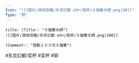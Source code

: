 ```yaml
---
Icon: "![[图片/游戏攻略/东京幻都 eX+/奖杯/Ｘ強擊大師.png|30]]"
Type: "铜"
---
```

```ad-common-bronze-trophy
title: (Title:: "Ｘ強擊大師")
![[图片/游戏攻略/东京幻都 eX+/奖杯/Ｘ強擊大師.png|100]]

(Comment:: "發動１００次Ｘ強擊")
```

#东京幻都/奖杯 #奖杯 #铜
